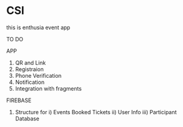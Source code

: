 # CSI
this is enthusia event app

TO DO

APP
1) QR and Link
2) Registraion
3) Phone Verification
4) Notification
5) Integration with fragments

FIREBASE
1) Structure for 
        i) Events Booked Tickets
        ii) User Info
        iii) Participant Database
